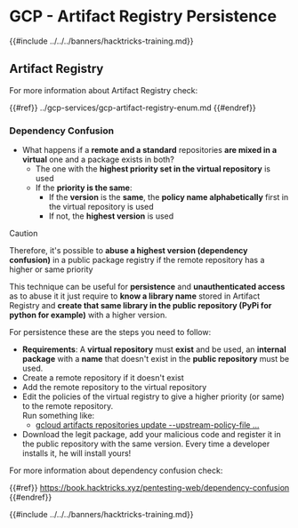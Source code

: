 # GCP - Artifact Registry Persistence

{{#include ../../../banners/hacktricks-training.md}}

## Artifact Registry

For more information about Artifact Registry check:

{{#ref}}
../gcp-services/gcp-artifact-registry-enum.md
{{#endref}}

### Dependency Confusion

- What happens if a **remote and a standard** repositories **are mixed in a virtual** one and a package exists in both?
  - The one with the **highest priority set in the virtual repository** is used
  - If the **priority is the same**:
    - If the **version** is the **same**, the **policy name alphabetically** first in the virtual repository is used
    - If not, the **highest version** is used

> [!CAUTION]
> Therefore, it's possible to **abuse a highest version (dependency confusion)** in a public package registry if the remote repository has a higher or same priority

This technique can be useful for **persistence** and **unauthenticated access** as to abuse it it just require to **know a library name** stored in Artifact Registry and **create that same library in the public repository (PyPi for python for example)** with a higher version.

For persistence these are the steps you need to follow:

- **Requirements**: A **virtual repository** must **exist** and be used, an **internal package** with a **name** that doesn't exist in the **public repository** must be used.
- Create a remote repository if it doesn't exist
- Add the remote repository to the virtual repository
- Edit the policies of the virtual registry to give a higher priority (or same) to the remote repository.\
  Run something like:
  - [gcloud artifacts repositories update --upstream-policy-file ...](https://cloud.google.com/sdk/gcloud/reference/artifacts/repositories/update#--upstream-policy-file)
- Download the legit package, add your malicious code and register it in the public repository with the same version. Every time a developer installs it, he will install yours!

For more information about dependency confusion check:

{{#ref}}
https://book.hacktricks.xyz/pentesting-web/dependency-confusion
{{#endref}}

{{#include ../../../banners/hacktricks-training.md}}
